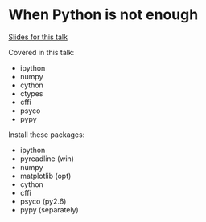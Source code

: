 When Python is not enough
=========================

[Slides for this talk](http://http://dimaqq.github.io/When-Python-is-not-enough)

Covered in this talk:

 * ipython
 * numpy
 * cython
 * ctypes
 * cffi
 * psyco
 * pypy

Install these packages:

 * ipython
 * pyreadline (win)
 * numpy
 * matplotlib (opt)
 * cython
 * cffi
 * psyco (py2.6)
 * pypy (separately)
